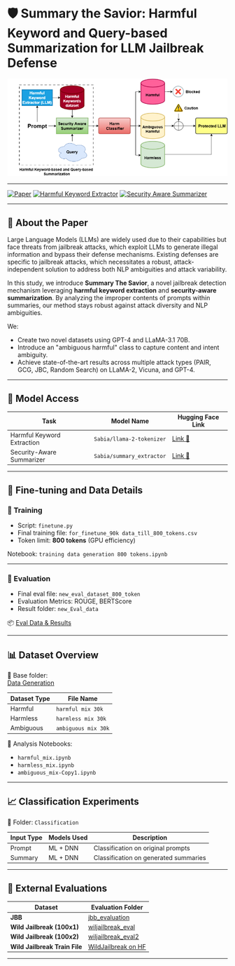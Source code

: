 # 🛡️ Summary the Savior: Harmful Keyword and Query-based Summarization for LLM Jailbreak Defense

![Project Banner](https://github.com/shrestho10/SummaryTheSavior/blob/main/for%20figures%20in%20paper/fig1forpaper.drawio%20(2).png)

---

[![Paper](https://img.shields.io/badge/Paper-Read-blue)](https://aclanthology.org/2025.trustnlp-main.17/)
[![Harmful Keyword Extractor](https://img.shields.io/badge/Keyword-Extractor-green)](https://huggingface.co/Sabia/llama-2-tokenizer)
[![Security Aware Summarizer](https://img.shields.io/badge/Summarizer-Tool-orange)](https://huggingface.co/Sabia/summary_extractor)

---

## 📄 About the Paper

Large Language Models (LLMs) are widely used due to their capabilities but face threats from jailbreak attacks, which exploit LLMs to generate illegal information and bypass their defense mechanisms. Existing defenses are specific to jailbreak attacks, which necessitates a robust, attack-independent solution to address both NLP ambiguities and attack variability.

In this study, we introduce **Summary The Savior**, a novel jailbreak detection mechanism leveraging **harmful keyword extraction** and **security-aware summarization**. By analyzing the improper contents of prompts within summaries, our method stays robust against attack diversity and NLP ambiguities.

We:
- Create two novel datasets using GPT-4 and LLaMA-3.1 70B.
- Introduce an "ambiguous harmful" class to capture content and intent ambiguity.
- Achieve state-of-the-art results across multiple attack types (PAIR, GCG, JBC, Random Search) on LLaMA-2, Vicuna, and GPT-4.

---

## 🔗 Model Access

| Task                        | Model Name                        | Hugging Face Link |
|----------------------------|-----------------------------------|--------------------|
| Harmful Keyword Extraction | `Sabia/llama-2-tokenizer`         | [Link 🔗](https://huggingface.co/Sabia/llama-2-tokenizer) |
| Security-Aware Summarizer  | `Sabia/summary_extractor`         | [Link 🔗](https://huggingface.co/Sabia/summary_extractor) |

---

## 🧠 Fine-tuning and Data Details

### 📁 Training

- Script: `finetune.py`
- Final training file: `for_finetune_90k data_till_800_tokens.csv`  
- Token limit: **800 tokens** (GPU efficiency)

Notebook: `training data generation 800 tokens.ipynb`

---

### 📁 Evaluation

- Final eval file: `new_eval_dataset_800_token`  
- Evaluation Metrics: ROUGE, BERTScore  
- Result folder: `new_Eval_data`

📦 [Eval Data & Results](https://huggingface.co/datasets/Shagoto/Data-Generation-Summary/tree/main/After%20Data%20Generation%20Data)

---

## 📊 Dataset Overview

📍 Base folder:  
[Data Generation](https://github.com/shrestho10/SummaryTheSavior/tree/main/Security-Aware-Summarizer/Data%20Generation)

| Dataset Type  | File Name |
|---------------|-----------|
| Harmful       | `harmful mix 30k` |
| Harmless      | `harmless mix 30k` |
| Ambiguous     | `ambiguous mix 30k` |

📓 Analysis Notebooks:
- `harmful_mix.ipynb`
- `harmless_mix.ipynb`
- `ambiguous_mix-Copy1.ipynb`

---

## 📈 Classification Experiments

📁 Folder: `Classification`

| Input Type | Models Used         | Description |
|------------|---------------------|-------------|
| Prompt     | ML + DNN            | Classification on original prompts |
| Summary    | ML + DNN            | Classification on generated summaries |

---

## 🔬 External Evaluations

| Dataset                    | Evaluation Folder |
|---------------------------|-------------------|
| **JBB**                   | [jbb_evaluation](https://github.com/shrestho10/SummaryTheSavior/tree/main/Security-Aware-Summarizer/eval_2/jbb_evaluation) |
| **Wild Jailbreak (100x1)** | [wiljailbreak_eval](https://github.com/shrestho10/SummaryTheSavior/tree/main/Security-Aware-Summarizer/wiljailbreak_eval) |
| **Wild Jailbreak (100x2)** | [wiljailbreak_eval2](https://github.com/shrestho10/SummaryTheSavior/tree/main/Security-Aware-Summarizer/wiljailbreak_eval2) |
| **Wild Jailbreak Train File** | [WildJailbreak on HF](https://huggingface.co/datasets/allenai/wildjailbreak/tree/main) |

---


